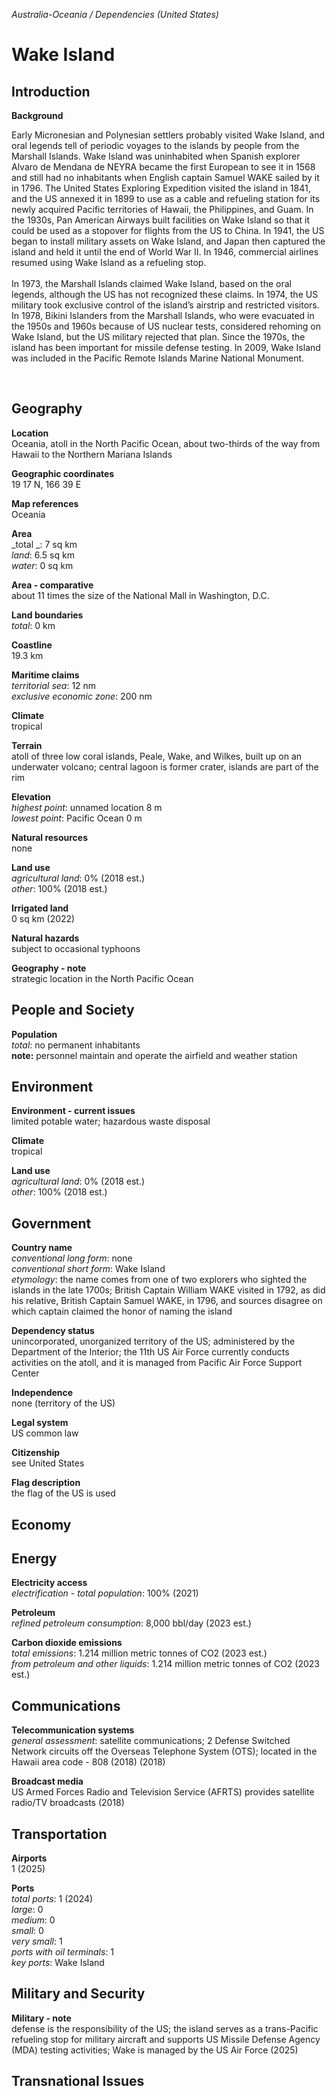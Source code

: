 _Australia-Oceania / Dependencies (United States)_

# Wake Island

## Introduction

**Background**<br>
<p>Early Micronesian and Polynesian settlers probably visited Wake Island, and oral legends tell of periodic voyages to the islands by people from the Marshall Islands. Wake Island was uninhabited when Spanish explorer Alvaro de Mendana de NEYRA became the first European to see it in 1568 and still had no inhabitants when English captain Samuel WAKE sailed by it in 1796. The United States Exploring Expedition visited the island in 1841, and the US annexed it in 1899 to use as a cable and refueling station for its newly acquired Pacific territories of Hawaii, the Philippines, and Guam. In the 1930s, Pan American Airways built facilities on Wake Island so that it could be used as a stopover for flights from the US to China. In 1941, the US began to install military assets on Wake Island, and Japan then captured the island and held it until the end of World War II. In 1946, commercial airlines resumed using Wake Island as a refueling stop. <br><br>In 1973, the Marshall Islands claimed Wake Island, based on the oral legends, although the US has not recognized these claims. In 1974, the US military took exclusive control of the island’s airstrip and restricted visitors. In 1978, Bikini Islanders from the Marshall Islands, who were evacuated in the 1950s and 1960s because of US nuclear tests, considered rehoming on Wake Island, but the US military rejected that plan. Since the 1970s, the island has been important for missile defense testing. In 2009, Wake Island was included in the Pacific Remote Islands Marine National Monument.</p><br>

## Geography

**Location**<br>
Oceania, atoll in the North Pacific Ocean, about two-thirds of the way from Hawaii to the Northern Mariana Islands<br>

**Geographic coordinates**<br>
19 17 N, 166 39 E<br>

**Map references**<br>
Oceania<br>

**Area**<br>
_total _: 7 sq km<br>
_land_: 6.5 sq km<br>
_water_: 0 sq km<br>

**Area - comparative**<br>
about 11 times the size of the National Mall in Washington, D.C.<br>

**Land boundaries**<br>
_total_: 0 km<br>

**Coastline**<br>
19.3 km<br>

**Maritime claims**<br>
_territorial sea_: 12 nm<br>
_exclusive economic zone_: 200 nm<br>

**Climate**<br>
tropical<br>

**Terrain**<br>
atoll of three low coral islands, Peale, Wake, and Wilkes, built up on an underwater volcano; central lagoon is former crater, islands are part of the rim<br>

**Elevation**<br>
_highest point_: unnamed location 8 m<br>
_lowest point_: Pacific Ocean 0 m<br>

**Natural resources**<br>
none<br>

**Land use**<br>
_agricultural land_: 0% (2018 est.)<br>
_other_: 100% (2018 est.)<br>

**Irrigated land**<br>
0 sq km (2022)<br>

**Natural hazards**<br>
subject to occasional typhoons<br>

**Geography - note**<br>
strategic location in the North Pacific Ocean<br>

## People and Society

**Population**<br>
_total_: no permanent inhabitants<br>
<strong>note:</strong> personnel maintain and operate the airfield and weather station<br>

## Environment

**Environment - current issues**<br>
limited potable water; hazardous waste disposal<br>

**Climate**<br>
tropical<br>

**Land use**<br>
_agricultural land_: 0% (2018 est.)<br>
_other_: 100% (2018 est.)<br>

## Government

**Country name**<br>
_conventional long form_: none<br>
_conventional short form_: Wake Island<br>
_etymology_: the name comes from one of two explorers who sighted the islands in the late 1700s; British Captain William WAKE visited in 1792, as did his relative, British Captain Samuel WAKE, in 1796, and sources disagree on which captain claimed the honor of naming the island<br>

**Dependency status**<br>
unincorporated, unorganized territory of the US; administered by the Department of the Interior; the 11th US Air Force currently conducts activities on the atoll, and it is managed from Pacific Air Force Support Center<br>

**Independence**<br>
none (territory of the US)<br>

**Legal system**<br>
US common law<br>

**Citizenship**<br>
see United States<br>

**Flag description**<br>
the flag of the US is used<br>

## Economy

## Energy

**Electricity access**<br>
_electrification - total population_: 100% (2021)<br>

**Petroleum**<br>
_refined petroleum consumption_: 8,000 bbl/day (2023 est.)<br>

**Carbon dioxide emissions**<br>
_total emissions_: 1.214 million metric tonnes of CO2 (2023 est.)<br>
_from petroleum and other liquids_: 1.214 million metric tonnes of CO2 (2023 est.)<br>

## Communications

**Telecommunication systems**<br>
_general assessment_: satellite communications; 2 Defense Switched Network circuits off the Overseas Telephone System (OTS); located in the Hawaii area code - 808 (2018) (2018)<br>

**Broadcast media**<br>
US Armed Forces Radio and Television Service (AFRTS) provides satellite radio/TV broadcasts (2018)<br>

## Transportation

**Airports**<br>
1 (2025)<br>

**Ports**<br>
_total ports_: 1 (2024)<br>
_large_: 0<br>
_medium_: 0<br>
_small_: 0<br>
_very small_: 1<br>
_ports with oil terminals_: 1<br>
_key ports_: Wake Island<br>

## Military and Security

**Military - note**<br>
defense is the responsibility of the US; the island serves as a trans-Pacific refueling stop for military aircraft and supports US Missile Defense Agency (MDA) testing activities; Wake is managed by the US Air Force (2025)<br>

## Transnational Issues

